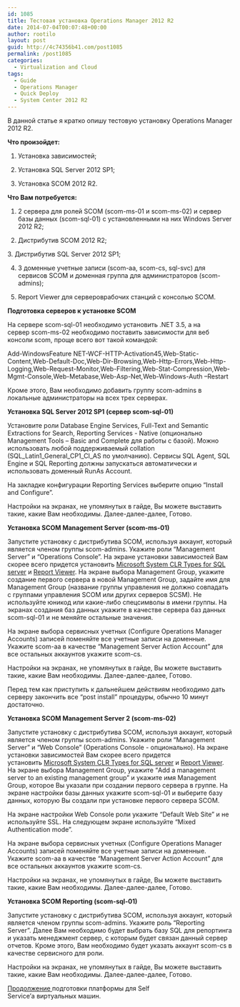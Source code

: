 ```yaml
---
id: 1085
title: Тестовая установка Operations Manager 2012 R2
date: 2014-07-04T00:07:48+00:00
author: rootilo
layout: post
guid: http://4c74356b41.com/post1085
permalink: /post1085
categories:
  - Virtualization and Cloud
tags:
  - Guide
  - Operations Manager
  - Quick Deploy
  - System Center 2012 R2
---
```

В данной статье я кратко опишу тестовую установку Operations Manager 2012 R2.

**Что произойдет:**
  
1. Установка зависимостей;
  
2. Установка SQL Server 2012 SP1;
  
3. Установка SCOM 2012 R2.

**Что Вам потребуется:**
  
1. 2 сервера для ролей SCOM (scom-ms-01 и scom-ms-02) и сервер базы данных (scom-sql-01) с установленными на них Windows Server 2012 R2;
  
2. Дистрибутив SCOM 2012 R2;
  
3. Дистрибутив SQL Server 2012 SP1;
  
4. 3 доменные учетные записи (scom-aa, scom-cs, sql-svc) для сервисов SCOM и доменная группа для администраторов (scom-admins);
  
5. Report Viewer для сервероврабочих станций с консолью SCOM.

**Подготовка серверов к установке SCOM**
  
На сервере scom-sql-01 необходимо установить .NET 3.5, а на сервер scom-ms-02 необходимо поставить зависимости для веб консоли scom, проще всего вот такой командой:
  
Add-WindowsFeature NET-WCF-HTTP-Activation45,Web-Static-Content,Web-Default-Doc,Web-Dir-Browsing,Web-Http-Errors,Web-Http-Logging,Web-Request-Monitor,Web-Filtering,Web-Stat-Compression,Web-Mgmt-Console,Web-Metabase,Web-Asp-Net,Web-Windows-Auth –Restart
  
Кроме этого, Вам необходимо добавить группу scom-admins в локальные администраторы на всех трех серверах.

**Установка SQL Server 2012 SP1 (сервер scom-sql-01)**
  
Установите роли Database Engine Services, Full-Text and Semantic Extractions for Search, Reporting Services - Native (опционально Management Tools – Basic and Complete для работы с базой). Можно использовать любой поддерживаемый collation (SQL\_Latin1\_General\_CP1\_CI_AS по умолчанию). Сервисы SQL Agent, SQL Engine и SQL Reporting должны запускаться автоматически и использовать доменный RunAs Account.
  
На закладке конфигурации Reporting Services выберите опцию &#8220;Install and Configure&#8221;.
  
Настройки на экранах, не упомянутых в гайде, Вы можете выставить такие, какие Вам необходимы. Далее-далее-далее, Готово.

**Установка SCOM Management Server (scom-ms-01)**
  
Запустите установку с дистрибутива SCOM, используя аккаунт, который является членом группы scom-admins. Укажите роли &#8220;Management Server&#8221; и &#8220;Operations Console&#8221;. На экране установки зависимостей Вам скорее всего придется установить [Microsoft System CLR Types for SQL server](http://www.microsoft.com/en-us/download/details.aspx?id=29065) и [Report Viewer](http://www.microsoft.com/en-us/download/details.aspx?id=35747). На экране выбора Management Group, укажите создание первого сервера в новой Management Group, задайте имя для Management Group (название группы управления не должно совпадать с группами управления SCOM или других серверов SCSM). Не используйте юникод или какие-либо спецсимволы в имени группы. На экранах создания баз данных укажите в качестве сервера баз данных scom-sql-01 и не меняйте остальные значения.
  
На экране выбора сервисных учетных (Configure Operations Manager Accounts) записей поменяйте все учетные записи на доменные. Укажите scom-aa в качестве &#8220;Management Server Action Account&#8221; для все остальных аккаунтов укажите scom-cs.
  
Настройки на экранах, не упомянутых в гайде, Вы можете выставить такие, какие Вам необходимы. Далее-далее-далее, Готово.
  
Перед тем как приступить к дальнейшем действиям необходимо дать серверу закончить все &#8220;post install&#8221; процедуры, обычно 10 минут достаточно.

**Установка SCOM Management Server 2 (scom-ms-02)**
  
Запустите установку с дистрибутива SCOM, используя аккаунт, который является членом группы scom-admins. Укажите роли &#8220;Management Server&#8221; и &#8220;Web Console&#8221; (Operations Console - опционально). На экране установки зависимостей Вам скорее всего придется установить [Microsoft System CLR Types for SQL server](http://www.microsoft.com/en-us/download/details.aspx?id=29065) и [Report Viewer](http://www.microsoft.com/en-us/download/details.aspx?id=35747). На экране выбора Management Group, укажите “Add a management server to an existing management group” и укажите имя Management Group, которое Вы указали при создании первого сервера в группе. На экране настройки базы данных укажите scom-sql-01 и выберите базу данных, которую Вы создали при установке первого сервера SCOM.
  
На экране настройки Web Console роли укажите &#8220;Default Web Site&#8221; и не используйте SSL. На следующем экране используйте &#8220;Mixed Authentication mode&#8221;.
  
На экране выбора сервисных учетных (Configure Operations Manager Accounts) записей поменяйте все учетные записи на доменные. Укажите scom-aa в качестве &#8220;Management Server Action Account&#8221; для все остальных аккаунтов укажите scom-cs.
  
Настройки на экранах, не упомянутых в гайде, Вы можете выставить такие, какие Вам необходимы. Далее-далее-далее, Готово.

**Установка SCOM Reporting (scom-sql-01)**
  
Запустите установку с дистрибутива SCOM, используя аккаунт, который является членом группы scom-admins. Укажите роль &#8220;Reporting Server&#8221;. Далее Вам необходимо будет выбрать базу SQL для репортинга и указать менеджмент сервер, с которым будет связан данный сервер отчетов. Кроме этого, Вам необходимо будет указать аккаунт scom-cs в качестве сервисного для роли.
  
Настройки на экранах, не упомянутых в гайде, Вы можете выставить такие, какие Вам необходимы. Далее-далее-далее, Готово.

[Продолжение ](http://4c74356b41.com/post1139)подготовки платформы для Self Service&#8217;а виртуальных машин.